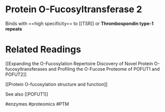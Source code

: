 # Protein O-Fucosyltransferase 2

Binds with ==high specificity== to [[TSR]] or **Thrombospondin type-1 repeats**



# Related Readings
[[Expanding the O-Fucosylation Repertoire Discovery of Novel Protein O-fucosyltransferases and Profiling the O-Fucose Proteome of POFUT1 and POFUT2]]

[[Protein O-fucosylation structure and function]]

See also [[POFUT1]]

#enzymes #proteomics #PTM 